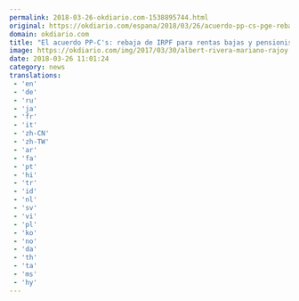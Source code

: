 ```yaml
---
permalink: 2018-03-26-okdiario.com-1538895744.html
original: https://okdiario.com/espana/2018/03/26/acuerdo-pp-cs-pge-rebaja-irpf-rentas-bajas-pensionistas-ayudas-jovenes-familias-2024799
domain: okdiario.com
title: "El acuerdo PP-C's: rebaja de IRPF para rentas bajas y pensionistas y ayudas a jóvenes y familias"
image: https://okdiario.com/img/2017/03/30/albert-rivera-mariano-rajoy.jpg
date: 2018-03-26 11:01:24
category: news
translations: 
 - 'en'
 - 'de'
 - 'ru'
 - 'ja'
 - 'fr'
 - 'it'
 - 'zh-CN'
 - 'zh-TW'
 - 'ar'
 - 'fa'
 - 'pt'
 - 'hi'
 - 'tr'
 - 'id'
 - 'nl'
 - 'sv'
 - 'vi'
 - 'pl'
 - 'ko'
 - 'no'
 - 'da'
 - 'th'
 - 'ta'
 - 'ms'
 - 'hy'
---
```


